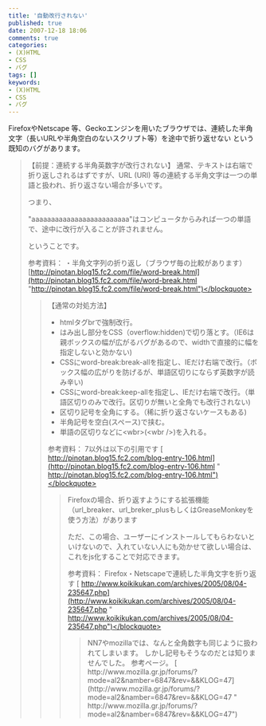 ```yaml
---
title: '自動改行されない'
published: true
date: 2007-12-18 18:06
comments: true
categories:
- (X)HTML
- CSS
- バグ
tags: []
keywords:
- (X)HTML
- CSS
- バグ
---
```

FirefoxやNetscape 等、Geckoエンジンを用いたブラウザでは、連続した半角文字（長いURLや半角空白のないスクリプト等）を途中で折り返せない
という既知のバグがあります。
<blockquote>【前提：連続する半角英数字が改行されない】
通常、テキストは右端で折り返しされるはずですが、URL (URI) 等の連続する半角文字は一つの単語と扱われ、折り返さない場合が多いです。

つまり、

"aaaaaaaaaaaaaaaaaaaaaaaaa"はコンピュータからみれば一つの単語で、途中に改行が入ることが許されません。

ということです。

参考資料：
・半角文字列の折り返し（ブラウザ毎の比較があります）
[http://pinotan.blog15.fc2.com/file/word-break.html](http://pinotan.blog15.fc2.com/file/word-break.html "http://pinotan.blog15.fc2.com/file/word-break.html")</blockquote>
<blockquote>【通常の対処方法】

- htmlタグbrで強制改行。
- はみ出し部分をCSS（overflow:hidden)で切り落とす。（IE6は親ボックスの幅が広がるバグがあるので、widthで直接的に幅を指定しないと効かない)
- CSSにword-break:break-allを指定し、IEだけ右端で改行。（ボックス幅の広がりを防げるが、単語区切りにならず英数字が読み辛い)
- CSSにword-break:keep-allを指定し、IEだけ右端で改行。（単語区切りのみで改行。区切りが無いと全角でも改行されない)
- 区切り記号を全角にする。（稀に折り返さないケースもある)
- 半角記号を空白(スペース)で挟む。
- 単語の区切りなどに&lt;wbr&gt;(&lt;wbr /&gt;)を入れる。

参考資料：
7以外は以下の引用です
[ http://pinotan.blog15.fc2.com/blog-entry-106.html](http://pinotan.blog15.fc2.com/blog-entry-106.html " http://pinotan.blog15.fc2.com/blog-entry-106.html")</blockquote>
<blockquote>Firefoxの場合、折り返すようにする拡張機能（url_breaker、url_breker_plusもしくはGreaseMonkeyを使う方法）があります

ただ、この場合、ユーザーにインストールしてもらわないといけないので、入れていない人にも効かせて欲しい場合は、これをjs化することで対応できます。

参考資料：
Firefox・Netscapeで連続した半角文字を折り返す
[ http://www.koikikukan.com/archives/2005/08/04-235647.php](http://www.koikikukan.com/archives/2005/08/04-235647.php " http://www.koikikukan.com/archives/2005/08/04-235647.php")</blockquote>
<blockquote>NN7やmozillaでは、なんと全角数字も同じように扱われてしまいます。
しかし記号もそうなのだとは知りませんでした。
参考ページ。
[ http://www.mozilla.gr.jp/forums/?mode=al2&amp;namber=6847&amp;rev=&amp;&amp;KLOG=47](http://www.mozilla.gr.jp/forums/?mode=al2&amp;namber=6847&amp;rev=&amp;&amp;KLOG=47 " http://www.mozilla.gr.jp/forums/?mode=al2&amp;namber=6847&amp;rev=&amp;&amp;KLOG=47")</blockquote>